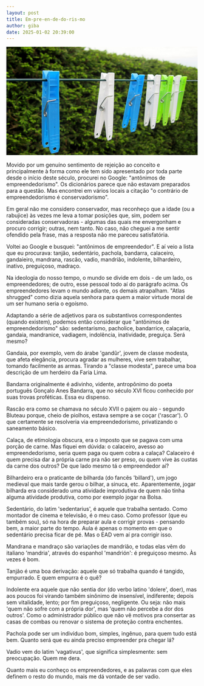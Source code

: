 ```yaml
---
layout: post
title: Em-pre-en-de-do-ris-mo
author: giba
date: 2025-01-02 20:39:00
---
```

![](/uploads/prendedores.jpg)

Movido por um genuíno sentimento de rejeição ao conceito e principalmente à forma como ele tem sido apresentado por toda parte desde o início deste século, procurei no Google: "antônimos de empreendedorismo". Os dicionários parece que não estavam preparados para a questão. Mas encontrei em vários locais a citação "o contrário de empreendedorismo é conservadorismo".

Em geral não me considero conservador, mas reconheço que a idade (ou a rabujice) às vezes me leva a tomar posições que, sim, podem ser consideradas conservadoras - algumas das quais me envergonham e procuro corrigir; outras, nem tanto. No caso, não cheguei a me sentir ofendido pela frase, mas a resposta não me pareceu satisfatória.

Voltei ao Google e busquei: "antônimos de empreendedor". E aí veio a lista que eu procurava: tanjão, sedentário, pachola, bandarra, calaceiro, gandaieiro, mandrana, rascão, vadio, mandrião, indolente, bilhardeiro, inativo, preguiçoso, madraço.

Na ideologia do nosso tempo, o mundo se divide em dois - de um lado, os empreendedores; de outro, esse pessoal todo aí do parágrafo acima. Os empreendedores levam o mundo adiante, os demais atrapalham. "Atlas shrugged" como dizia aquela senhora para quem a maior virtude moral de um ser humano seria o egoísmo.

Adaptando a série de adjetivos para os substantivos correspondentes (quando existem), podemos então considerar que "antônimos de empreendedorismo" são: sedentarismo, pacholice, bandarrice, calaçaria, gandaia, mandranice, vadiagem, indolência, inatividade, preguiça. Será mesmo?

Gandaia, por exemplo, vem do árabe 'gandûr', jovem de classe modesta, que afeta elegância, procura agradar as mulheres, vive sem trabalhar, tomando facilmente as armas. Tirando a "classe modesta", parece uma boa descrição de um herdeiro da Faria Lima.

Bandarra originalmente é adivinho, vidente, antropônimo do poeta português Gonçalo Anes Bandarra, que no século XVI ficou conhecido por suas trovas proféticas. Essa eu dispenso.

Rascão era como se chamava no século XVII o pajem ou aio - segundo Bluteau porque, cheio de piolhos, estava sempre a se coçar ('rascar'). O que certamente se resolveria via empreendedorismo, privatizando o saneamento básico.

Calaça, de etimologia obscura, era o imposto que se pagava com uma porção de carne. Mas fiquei em dúvida: o calaceiro, avesso ao empreendedorismo, seria quem paga ou quem cobra a calaça? Calaceiro é quem precisa dar a própria carne pra não ser preso, ou quem vive às custas da carne dos outros? De que lado mesmo tá o empreendedor aí?

Bilhardeiro era o praticante de bilharda (do fancês 'billard'), um jogo medieval que mais tarde gerou o bilhar, a sinuca, etc. Aparentemente, jogar bilharda era considerado uma atividade improdutiva de quem não tinha alguma atividade produtiva, como por exemplo jogar na Bolsa.

Sedentário, do latim 'sedentarius', é aquele que trabalha sentado. Como montador de cinema e televisão, é o meu caso. Como professor (que eu também sou), só na hora de preparar aula e corrigir provas - pensando bem, a maior parte do tempo. Aula é apenas o momento em que o sedentário precisa ficar de pé. Mas o EAD vem aí pra corrigir isso.

Mandrana e mandraço são variações de mandrião, e todas elas vêm do italiano 'mandria', através do espanhol 'mandrión': é preguiçoso mesmo. Às vezes é bom.

Tanjão é uma boa derivação: aquele que só trabalha quando é tangido, empurrado. E quem empurra é o quê?

Indolente era aquele que não sentia dor (do verbo latino 'dolere', doer), mas aos poucos foi virando também sinônimo de insensível, indiferente; depois sem vitalidade, lento; por fim preguiçoso, negligente. Ou seja: não mais 'quem não sofre com a própria dor', mas 'quem não percebe a dor dos outros'. Como o administrador público que não vê motivos pra consertar as casas de combas ou renovar o sistema de proteção contra enchentes.

Pachola pode ser um indivíduo bom, simples, ingênuo, para quem tudo está bem. Quanto será que eu ainda preciso empreender pra chegar lá?

Vadio vem do latim 'vagativus', que significa simplesmente: sem preocupação. Quem me dera.

Quanto mais eu conheço os empreendedores, e as palavras com que eles definem o resto do mundo, mais me dá vontade de ser vadio.
